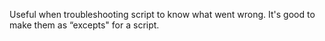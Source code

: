 


  
Useful when troubleshooting script to know what went wrong. It's good to make them as “excepts" for a script.